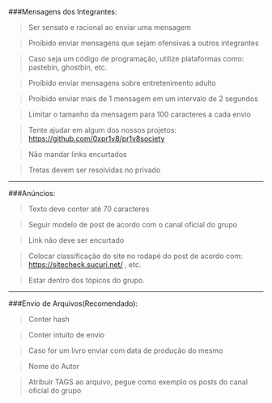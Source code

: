 ###Mensagens dos Integrantes:

>Ser sensato e racional ao enviar uma mensagem

>Proíbido enviar mensagens que sejam ofensivas a outros integrantes

>Caso seja um código de programação, utilize plataformas como: pastebin, ghostbin, etc.

>Proíbido enviar mensagens sobre entretenimento adulto

>Proíbido enviar mais de 1 mensagem em um intervalo de 2 segundos

>Limitar o tamanho da mensagem para 100 caracteres a cada envio

>Tente ajudar em algum dos nossos projetos: https://github.com/0xpr1v8/pr1v8society

>Não mandar links encurtados

>Tretas devem ser resolvidas no privado

----

###Anúncios:

>Texto deve conter até 70 caracteres

>Seguir modelo de post de acordo com o canal oficial do grupo

>Link não deve ser encurtado

>Colocar classificação do site no rodapé do post de acordo com: https://sitecheck.sucuri.net/ , etc.

>Estar dentro dos tópicos do grupo.

----

###Envio de Arquivos(Recomendado):

>Conter hash

>Conter intuíto de envio

>Caso for um livro enviar com data de produção do mesmo

>Nome do Autor

>Atribuir TAGS ao arquivo, pegue como exemplo os posts do canal oficial do grupo
